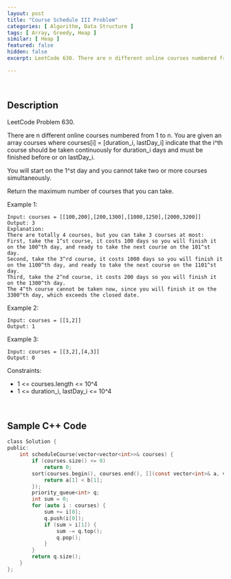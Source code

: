 ```yaml
---
layout: post
title: "Course Schedule III Problem"
categories: [ Algorithm, Data Structure ]
tags: [ Array, Greedy, Heap ]
similar: [ Heap ]
featured: false
hidden: false
excerpt: LeetCode 630. There are n different online courses numbered from 1 to n. You are given an array courses where courses[i] = [duration_i, lastDay_i] indicate that the i^th course should be taken continuously for duration_i days and must be finished before or on lastDay_i.

---
```


<br />

## Description

LeetCode Problem 630.

There are n different online courses numbered from 1 to n. You are given an array courses where courses[i] = [duration_i, lastDay_i] indicate that the i^th course should be taken continuously for duration_i days and must be finished before or on lastDay_i.

You will start on the 1^st day and you cannot take two or more courses simultaneously.

Return the maximum number of courses that you can take.

Example 1:
```
Input: courses = [[100,200],[200,1300],[1000,1250],[2000,3200]]
Output: 3
Explanation: 
There are totally 4 courses, but you can take 3 courses at most:
First, take the 1^st course, it costs 100 days so you will finish it on the 100^th day, and ready to take the next course on the 101^st day.
Second, take the 3^rd course, it costs 1000 days so you will finish it on the 1100^th day, and ready to take the next course on the 1101^st day. 
Third, take the 2^nd course, it costs 200 days so you will finish it on the 1300^th day. 
The 4^th course cannot be taken now, since you will finish it on the 3300^th day, which exceeds the closed date.
```

Example 2:
```
Input: courses = [[1,2]]
Output: 1
```

Example 3:
```
Input: courses = [[3,2],[4,3]]
Output: 0
```

Constraints:
* 1 <= courses.length <= 10^4
* 1 <= duration_i, lastDay_i <= 10^4

<br />

## Sample C++ Code


```c
class Solution {
public:
    int scheduleCourse(vector<vector<int>>& courses) {
        if (courses.size() <= 0) 
            return 0;
        sort(courses.begin(), courses.end(), [](const vector<int>& a, vector<int>& b) {
            return a[1] < b[1];
        });
        priority_queue<int> q;
        int sum = 0;
        for (auto i : courses) {
            sum += i[0];
            q.push(i[0]);
            if (sum > i[1]) {
                sum -= q.top();
                q.pop();
            }
        }
        return q.size();
    }
};
```


